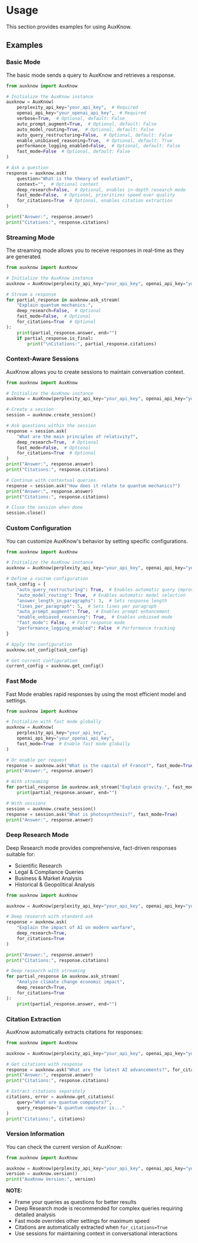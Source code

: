 # Usage

This section provides examples for using AuxKnow.

## Examples

### Basic Mode

The basic mode sends a query to AuxKnow and retrieves a response.

```python
from auxknow import AuxKnow

# Initialize the AuxKnow instance
auxknow = AuxKnow(
    perplexity_api_key="your_api_key",  # Required
    openai_api_key="your_openai_api_key",  # Required
    verbose=True,  # Optional, default: False
    auto_prompt_augment=True,  # Optional, default: False
    auto_model_routing=True,  # Optional, default: False
    auto_query_restructuring=False,  # Optional, default: False
    enable_unibiased_reasoning=True,  # Optional, default: True
    performance_logging_enabled=False,  # Optional, default: False
    fast_mode=False  # Optional, default: False
)

# Ask a question
response = auxknow.ask(
    question="What is the theory of evolution?",
    context="",  # Optional context
    deep_research=False,  # Optional, enables in-depth research mode
    fast_mode=False,  # Optional, prioritizes speed over quality
    for_citations=True  # Optional, enables citation extraction
)

print("Answer:", response.answer)
print("Citations:", response.citations)
```

### Streaming Mode

The streaming mode allows you to receive responses in real-time as they are generated.

```python
from auxknow import AuxKnow

# Initialize the AuxKnow instance
auxknow = AuxKnow(perplexity_api_key="your_api_key", openai_api_key="your_openai_api_key")

# Stream a response
for partial_response in auxknow.ask_stream(
    "Explain quantum mechanics.",
    deep_research=False,  # Optional
    fast_mode=False,  # Optional
    for_citations=True  # Optional
):
    print(partial_response.answer, end="")
    if partial_response.is_final:
        print("\nCitations:", partial_response.citations)
```

### Context-Aware Sessions

AuxKnow allows you to create sessions to maintain conversation context.

```python
from auxknow import AuxKnow

# Initialize the AuxKnow instance
auxknow = AuxKnow(perplexity_api_key="your_api_key", openai_api_key="your_openai_api_key")

# Create a session
session = auxknow.create_session()

# Ask questions within the session
response = session.ask(
    "What are the main principles of relativity?",
    deep_research=True,  # Optional
    fast_mode=False,  # Optional
    for_citations=True  # Optional
)
print("Answer:", response.answer)
print("Citations:", response.citations)

# Continue with contextual queries
response = session.ask("How does it relate to quantum mechanics?")
print("Answer:", response.answer)
print("Citations:", response.citations)

# Close the session when done
session.close()
```

### Custom Configuration

You can customize AuxKnow's behavior by setting specific configurations.

```python
from auxknow import AuxKnow

# Initialize the AuxKnow instance
auxknow = AuxKnow(perplexity_api_key="your_api_key", openai_api_key="your_openai_api_key")

# Define a custom configuration
task_config = {
    "auto_query_restructuring": True,  # Enables automatic query improvement
    "auto_model_routing": True,  # Enables automatic model selection
    "answer_length_in_paragraphs": 3,  # Sets response length
    "lines_per_paragraph": 5,  # Sets lines per paragraph
    "auto_prompt_augment": True,  # Enables prompt enhancement
    "enable_unbiased_reasoning": True,  # Enables unbiased mode
    "fast_mode": False,  # Fast response mode
    "performance_logging_enabled": False  # Performance tracking
}

# Apply the configuration
auxknow.set_config(task_config)

# Get current configuration
current_config = auxknow.get_config()
```

### Fast Mode

Fast Mode enables rapid responses by using the most efficient model and settings.

```python
from auxknow import AuxKnow

# Initialize with fast mode globally
auxknow = AuxKnow(
    perplexity_api_key="your_api_key",
    openai_api_key="your_openai_api_key",
    fast_mode=True  # Enable fast mode globally
)

# Or enable per request
response = auxknow.ask("What is the capital of France?", fast_mode=True)
print("Answer:", response.answer)

# With streaming
for partial_response in auxknow.ask_stream("Explain gravity.", fast_mode=True):
    print(partial_response.answer, end="")

# With sessions
session = auxknow.create_session()
response = session.ask("What is photosynthesis?", fast_mode=True)
print("Answer:", response.answer)
```

### Deep Research Mode

Deep Research mode provides comprehensive, fact-driven responses suitable for:

- Scientific Research
- Legal & Compliance Queries
- Business & Market Analysis
- Historical & Geopolitical Analysis

```python
from auxknow import AuxKnow

auxknow = AuxKnow(perplexity_api_key="your_api_key", openai_api_key="your_openai_api_key")

# Deep research with standard ask
response = auxknow.ask(
    "Explain the impact of AI on modern warfare",
    deep_research=True,
    for_citations=True
)

print("Answer:", response.answer)
print("Citations:", response.citations)

# Deep research with streaming
for partial_response in auxknow.ask_stream(
    "Analyze climate change economic impact",
    deep_research=True,
    for_citations=True
):
    print(partial_response.answer, end="")
```

### Citation Extraction

AuxKnow automatically extracts citations for responses:

```python
from auxknow import AuxKnow

auxknow = AuxKnow(perplexity_api_key="your_api_key", openai_api_key="your_openai_api_key")

# Get citations with response
response = auxknow.ask("What are the latest AI advancements?", for_citations=True)
print("Answer:", response.answer)
print("Citations:", response.citations)

# Extract citations separately
citations, error = auxknow.get_citations(
    query="What are quantum computers?",
    query_response="A quantum computer is..."
)
print("Citations:", citations)
```

### Version Information

You can check the current version of AuxKnow:

```python
from auxknow import AuxKnow

auxknow = AuxKnow(perplexity_api_key="your_api_key", openai_api_key="your_openai_api_key")
version = auxknow.version()
print("AuxKnow Version:", version)
```

**NOTE:**

- Frame your queries as questions for better results
- Deep Research mode is recommended for complex queries requiring detailed analysis
- Fast mode overrides other settings for maximum speed
- Citations are automatically extracted when `for_citations=True`
- Use sessions for maintaining context in conversational interactions
